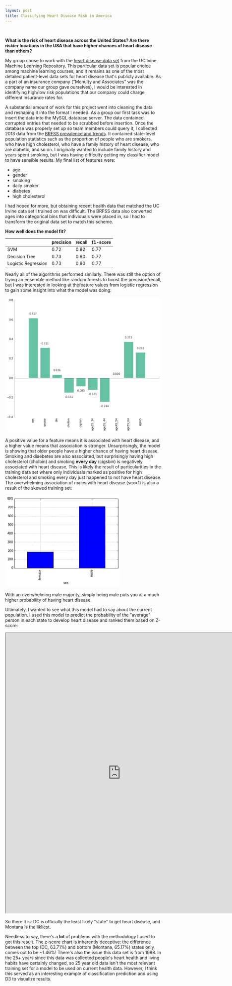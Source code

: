 ```yaml
---
layout: post
title: Classifying Heart Disease Risk in America
---
```

<br>

**What is the risk of heart disease across the United States? Are there riskier locations in the USA that have higher chances of heart disease than others?**

My group chose to work with the [heart disease data set](https://archive.ics.uci.edu/ml/datasets/Heart+Disease) from the UC Ivine Machine Learning Repository. This particular data set is popular choice among machine learning courses, and it remains as one of the most detailed patient-level data sets for heart disease that's publicly available. As a part of an insurance company ("Mcnulty and Associates" was the company name our group gave ourselves), I would be interested in identifying high/low risk populations that our company could charge different insurance rates for. 

A substantial amount of work for this project went into cleaning the data and reshaping it into the format I needed. As a group our first task was to insert the data into the MySQL database server. The data contained corrupted entries that needed to be scrubbed before insertion. Once the database was properly set up so team members could query it, I collected 2013 data from the [BRFSS prevalence and trends](http://apps.nccd.cdc.gov/brfss/index.asp). It contained state-level population statistics such as the proportion of people who are smokers, who have high cholesterol, who have a family history of heart disease, who are diabetic, and so on. I originally wanted to include family history and years spent smoking, but I was having difficulty getting my classifier model to have sensible results. My final list of features were:

* age
* gender
* smoking
* daily smoker
* diabetes
* high cholesterol

I had hoped for more, but obtaining recent health data that matched the UC Irvine data set I trained on was difficult. The BRFSS data also converted ages into categorical bins that individuals were placed in, so I had to transform the original data set to match this scheme.

**How well does the model fit?**


|                     | precision | recall | f1-score | 
|---------------------|-----------|--------|----------|
| SVM                 | 0.72      | 0.82   | 0.77     |
| Decision Tree       | 0.73      | 0.80   | 0.77     |
| Logistic Regression | 0.73      | 0.80   | 0.77     |

Nearly all of the algorithms performed similarly. There was still the option of trying an ensemble method like random forests to boost the precision/recall, but I was interested in looking at thefeature values from logistic regression to gain some insight into what the model was doing:

![logres features](https://raw.githubusercontent.com/heart-disease-left-team/common_repo/master/jeff/mcnulty1v2.png)

A positive value for a feature means it is associated with heart disease, and a higher value means that association is stronger. Unsurprisingly, the model is showing that older people have a higher chance of having heart disease. Smoking and diaebetes are also associated, but surprisingly having high cholesterol (cholbin) and smoking **every day** (cigsbin) is negatively associated with heart disease. This is likely the result of particularities in the training data set where only individuals marked as positive for high cholesterol and smoking every day just happened to not have heart disease. The overwhelming association of males with heart disease (sex=1) is also a result of the skewed training set: 

![fvm](https://raw.githubusercontent.com/heart-disease-left-team/common_repo/master/jeff/mcnulty3.png)

With an overwhelming male majority, simply being male puts you at a much higher probability of having heart disease.

Ultimately, I wanted to see what this model had to say about the current population. I used this model to predict the probability of the "average" person in each state to develop heart disease and ranked them based on Z-score:

<iframe src="http://104.131.124.104/states" width="740" height="900 marginwidth="0" marginheight="0" scrolling="no"></iframe>

So there it is: DC is officially the least likely "state" to get heart disease, and Montana is the likliest.

Needless to say, there's a **lot** of problems with the methodology I used to get this result. The z-score chart is inherently deceptive: the difference between the top (DC, 63.71%) and bottom (Montana, 65.17%) states only comes out to be ~1.46%! There's also the issue this data set is from 1988. In the 25+ years since this data was collected people's heart health and living habits have certainly changed, so 25 year old data isn't the most relevant training set for a model to be used on current health data. However, I think this served as an interesting example of classification prediction and using D3 to visualize results. 
